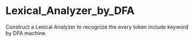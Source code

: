 # Lexical_Analyzer_by_DFA
Construct a Lexical Analyzer to recognize the every token include keyword by DFA machine.